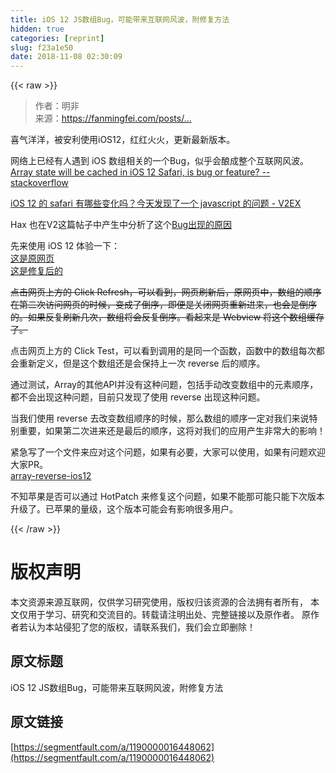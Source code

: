 ```yaml
---
title: iOS 12 JS数组Bug，可能带来互联网风波，附修复方法
hidden: true
categories: [reprint]
slug: f23a1e50
date: 2018-11-08 02:30:09
---
```


{{< raw >}}
<blockquote>&#x4F5C;&#x8005;&#xFF1A;&#x660E;&#x975E;<br>&#x6765;&#x6E90;&#xFF1A;<a href="https://fanmingfei.com/posts/IOS12_Array_Reverse.html" rel="nofollow noreferrer" target="_blank">https://fanmingfei.com/posts/...</a></blockquote><p>&#x559C;&#x6C14;&#x6D0B;&#x6D0B;&#xFF0C;&#x88AB;&#x5B89;&#x5229;&#x4F7F;&#x7528;iOS12&#xFF0C;&#x7EA2;&#x7EA2;&#x706B;&#x706B;&#xFF0C;&#x66F4;&#x65B0;&#x6700;&#x65B0;&#x7248;&#x672C;&#x3002;</p><p>&#x7F51;&#x7EDC;&#x4E0A;&#x5DF2;&#x7ECF;&#x6709;&#x4EBA;&#x9047;&#x5230; iOS &#x6570;&#x7EC4;&#x76F8;&#x5173;&#x7684;&#x4E00;&#x4E2A;Bug&#xFF0C;&#x4F3C;&#x4E4E;&#x4F1A;&#x917F;&#x6210;&#x6574;&#x4E2A;&#x4E92;&#x8054;&#x7F51;&#x98CE;&#x6CE2;&#x3002;<br><a href="https://stackoverflow.com/questions/52390368/array-state-will-be-cached-in-ios-12-safari-is-bug-or-feature/52392901#52392901" rel="nofollow noreferrer" target="_blank">Array state will be cached in iOS 12 Safari, is bug or feature? -- stackoverflow</a></p><p><a href="https://www.v2ex.com/t/490590" rel="nofollow noreferrer" target="_blank">iOS 12 &#x7684; safari &#x6709;&#x54EA;&#x4E9B;&#x53D8;&#x5316;&#x5417;&#xFF1F;&#x4ECA;&#x5929;&#x53D1;&#x73B0;&#x4E86;&#x4E00;&#x4E2A; javascript &#x7684;&#x95EE;&#x9898; - V2EX</a></p><p>Hax &#x4E5F;&#x5728;V2&#x8FD9;&#x7BC7;&#x5E16;&#x5B50;&#x4E2D;&#x4EA7;&#x751F;&#x4E2D;&#x5206;&#x6790;&#x4E86;&#x8FD9;&#x4E2A;<a href="https://www.v2ex.com/t/490590#r_6192202" rel="nofollow noreferrer" target="_blank">Bug&#x51FA;&#x73B0;&#x7684;&#x539F;&#x56E0;</a></p><p>&#x5148;&#x6765;&#x4F7F;&#x7528; iOS 12 &#x4F53;&#x9A8C;&#x4E00;&#x4E0B;&#xFF1A;<br><a href="https://fanmingfei.github.io/array-reverse-ios12/origin.html" rel="nofollow noreferrer" target="_blank">&#x8FD9;&#x662F;&#x539F;&#x7F51;&#x9875;</a><br><a href="https://fanmingfei.github.io/array-reverse-ios12/fixed.html" rel="nofollow noreferrer" target="_blank">&#x8FD9;&#x662F;&#x4FEE;&#x590D;&#x540E;&#x7684;</a></p><p><del>&#x70B9;&#x51FB;&#x7F51;&#x9875;&#x4E0A;&#x65B9;&#x7684; Click Refresh&#xFF0C;&#x53EF;&#x4EE5;&#x770B;&#x5230;&#xFF0C;&#x7F51;&#x9875;&#x5237;&#x65B0;&#x540E;&#xFF0C;&#x539F;&#x7F51;&#x9875;&#x4E2D;&#xFF0C;&#x6570;&#x7EC4;&#x7684;&#x987A;&#x5E8F;&#x5728;&#x7B2C;&#x4E8C;&#x6B21;&#x8BBF;&#x95EE;&#x7F51;&#x9875;&#x7684;&#x65F6;&#x5019;&#xFF0C;&#x53D8;&#x6210;&#x4E86;&#x5012;&#x5E8F;&#xFF0C;&#x5373;&#x4FBF;&#x662F;&#x5173;&#x95ED;&#x7F51;&#x9875;&#x91CD;&#x65B0;&#x8FDB;&#x6765;&#xFF0C;&#x4E5F;&#x4F1A;&#x662F;&#x5012;&#x5E8F;&#x7684;&#x3002;&#x5982;&#x679C;&#x53CD;&#x590D;&#x5237;&#x65B0;&#x51E0;&#x6B21;&#xFF0C;&#x6570;&#x7EC4;&#x5C06;&#x4F1A;&#x53CD;&#x590D;&#x5012;&#x5E8F;&#x3002;&#x770B;&#x8D77;&#x6765;&#x662F; Webview &#x5C06;&#x8FD9;&#x4E2A;&#x6570;&#x7EC4;&#x7F13;&#x5B58;&#x4E86;&#x3002;</del></p><p>&#x70B9;&#x51FB;&#x7F51;&#x9875;&#x4E0A;&#x65B9;&#x7684; Click Test&#xFF0C;&#x53EF;&#x4EE5;&#x770B;&#x5230;&#x8C03;&#x7528;&#x7684;&#x662F;&#x540C;&#x4E00;&#x4E2A;&#x51FD;&#x6570;&#xFF0C;&#x51FD;&#x6570;&#x4E2D;&#x7684;&#x6570;&#x7EC4;&#x6BCF;&#x6B21;&#x90FD;&#x4F1A;&#x91CD;&#x65B0;&#x5B9A;&#x4E49;&#xFF0C;&#x4F46;&#x662F;&#x8FD9;&#x4E2A;&#x6570;&#x7EC4;&#x8FD8;&#x662F;&#x4F1A;&#x4FDD;&#x6301;&#x4E0A;&#x4E00;&#x6B21; reverse &#x540E;&#x7684;&#x987A;&#x5E8F;&#x3002;</p><p>&#x901A;&#x8FC7;&#x6D4B;&#x8BD5;&#xFF0C;Array&#x7684;&#x5176;&#x4ED6;API&#x5E76;&#x6CA1;&#x6709;&#x8FD9;&#x79CD;&#x95EE;&#x9898;&#xFF0C;&#x5305;&#x62EC;&#x624B;&#x52A8;&#x6539;&#x53D8;&#x6570;&#x7EC4;&#x4E2D;&#x7684;&#x5143;&#x7D20;&#x987A;&#x5E8F;&#xFF0C;&#x90FD;&#x4E0D;&#x4F1A;&#x51FA;&#x73B0;&#x8FD9;&#x79CD;&#x95EE;&#x9898;&#xFF0C;&#x76EE;&#x524D;&#x53EA;&#x53D1;&#x73B0;&#x4E86;&#x4F7F;&#x7528; reverse &#x51FA;&#x73B0;&#x8FD9;&#x79CD;&#x95EE;&#x9898;&#x3002;</p><p>&#x5F53;&#x6211;&#x4EEC;&#x4F7F;&#x7528; reverse &#x53BB;&#x6539;&#x53D8;&#x6570;&#x7EC4;&#x987A;&#x5E8F;&#x7684;&#x65F6;&#x5019;&#xFF0C;&#x90A3;&#x4E48;&#x6570;&#x7EC4;&#x7684;&#x987A;&#x5E8F;&#x4E00;&#x5B9A;&#x5BF9;&#x6211;&#x4EEC;&#x6765;&#x8BF4;&#x7279;&#x522B;&#x91CD;&#x8981;&#xFF0C;&#x5982;&#x679C;&#x7B2C;&#x4E8C;&#x6B21;&#x8FDB;&#x6765;&#x8FD8;&#x662F;&#x6700;&#x540E;&#x7684;&#x987A;&#x5E8F;&#xFF0C;&#x8FD9;&#x5C06;&#x5BF9;&#x6211;&#x4EEC;&#x7684;&#x5E94;&#x7528;&#x4EA7;&#x751F;&#x975E;&#x5E38;&#x5927;&#x7684;&#x5F71;&#x54CD;&#xFF01;</p><p>&#x7D27;&#x6025;&#x5199;&#x4E86;&#x4E00;&#x4E2A;&#x6587;&#x4EF6;&#x6765;&#x5E94;&#x5BF9;&#x8FD9;&#x4E2A;&#x95EE;&#x9898;&#xFF0C;&#x5982;&#x679C;&#x6709;&#x5FC5;&#x8981;&#xFF0C;&#x5927;&#x5BB6;&#x53EF;&#x4EE5;&#x4F7F;&#x7528;&#xFF0C;&#x5982;&#x679C;&#x6709;&#x95EE;&#x9898;&#x6B22;&#x8FCE;&#x5927;&#x5BB6;PR&#x3002;<br><a href="https://github.com/fanmingfei/array-reverse-ios12" rel="nofollow noreferrer" target="_blank">array-reverse-ios12</a></p><p>&#x4E0D;&#x77E5;&#x82F9;&#x679C;&#x662F;&#x5426;&#x53EF;&#x4EE5;&#x901A;&#x8FC7; HotPatch &#x6765;&#x4FEE;&#x590D;&#x8FD9;&#x4E2A;&#x95EE;&#x9898;&#xFF0C;&#x5982;&#x679C;&#x4E0D;&#x80FD;&#x90A3;&#x53EF;&#x80FD;&#x53EA;&#x80FD;&#x4E0B;&#x6B21;&#x7248;&#x672C;&#x5347;&#x7EA7;&#x4E86;&#x3002;&#x5DF2;&#x82F9;&#x679C;&#x7684;&#x91CF;&#x7EA7;&#xFF0C;&#x8FD9;&#x4E2A;&#x7248;&#x672C;&#x53EF;&#x80FD;&#x4F1A;&#x6709;&#x5F71;&#x54CD;&#x5F88;&#x591A;&#x7528;&#x6237;&#x3002;</p>
{{< /raw >}}

# 版权声明
本文资源来源互联网，仅供学习研究使用，版权归该资源的合法拥有者所有，
本文仅用于学习、研究和交流目的。转载请注明出处、完整链接以及原作者。
原作者若认为本站侵犯了您的版权，请联系我们，我们会立即删除！

## 原文标题
iOS 12 JS数组Bug，可能带来互联网风波，附修复方法

## 原文链接
[https://segmentfault.com/a/1190000016448062](https://segmentfault.com/a/1190000016448062)

